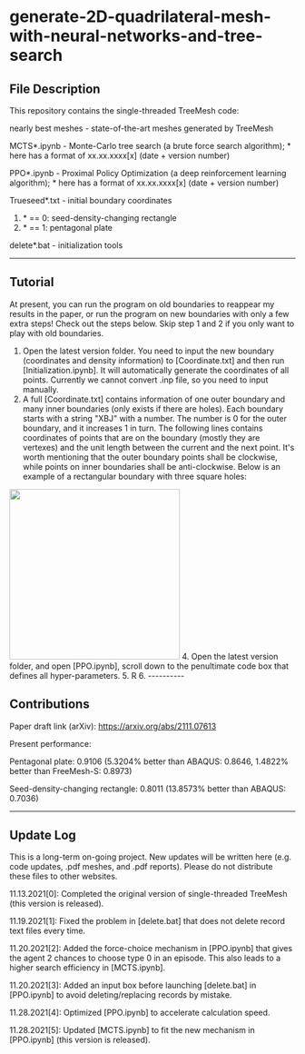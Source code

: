 # generate-2D-quadrilateral-mesh-with-neural-networks-and-tree-search

## File Description

This repository contains the single-threaded TreeMesh code:

nearly best meshes - state-of-the-art meshes generated by TreeMesh

MCTS*.ipynb - Monte-Carlo tree search (a brute force search algorithm); * here has a format of xx.xx.xxxx[x] (date + version number)

PPO*.ipynb - Proximal Policy Optimization (a deep reinforcement learning algorithm); * here has a format of xx.xx.xxxx[x] (date + version number)

Trueseed*.txt - initial boundary coordinates

1. \* == 0: seed-density-changing rectangle
2. \* == 1: pentagonal plate

delete*.bat - initialization tools

----------

## Tutorial

At present, you can run the program on old boundaries to reappear my results in the paper, or run the program on new boundaries with only a few extra steps! Check out the steps below. Skip step 1 and 2 if you only want to play with old boundaries.
 
1. Open the latest version folder. You need to input the new boundary (coordinates and density information) to [Coordinate.txt] and then run [Initialization.ipynb]. It will automatically generate the coordinates of all points. Currently we cannot convert .inp file, so you need to input manually.
2. A full [Coordinate.txt] contains information of one outer boundary and many inner boundaries (only exists if there are holes). Each boundary starts with a string "XBJ" with a number. The number is 0 for the outer boundary, and it increases 1 in turn. The following lines contains coordinates of points that are on the boundary (mostly they are vertexes) and the unit length between the current and the next point. It's worth mentioning that the outer boundary points shall be clockwise, while points on inner boundaries shall be anti-clockwise. Below is an example of a rectangular boundary with three square holes:

<img src = "https://github.com/gt2001/generate-2D-quadrilateral-mesh-with-neural-networks-and-tree-search/blob/main/Example.png" width = "300"/>
4. Open the latest version folder, and open [PPO.ipynb], scroll down to the penultimate code box that defines all hyper-parameters.
5. R
6. 
----------

## Contributions

Paper draft link (arXiv): https://arxiv.org/abs/2111.07613

Present performance:

Pentagonal plate: 0.9106 (5.3204% better than ABAQUS: 0.8646, 1.4822% better than FreeMesh-S: 0.8973)

Seed-density-changing rectangle: 0.8011 (13.8573% better than ABAQUS: 0.7036)

----------

## Update Log

This is a long-term on-going project. New updates will be written here (e.g. code updates, .pdf meshes, and .pdf reports). Please do not distribute these files to other websites.

11.13.2021[0]: Completed the original version of single-threaded TreeMesh (this version is released).

11.19.2021[1]: Fixed the problem in [delete.bat] that does not delete record text files every time.

11.20.2021[2]: Added the force-choice mechanism in [PPO.ipynb] that gives the agent 2 chances to choose type 0 in an episode. This also leads to a higher search efficiency in [MCTS.ipynb].

11.20.2021[3]: Added an input box before launching [delete.bat] in [PPO.ipynb] to avoid deleting/replacing records by mistake.

11.28.2021[4]: Optimized [PPO.ipynb] to accelerate calculation speed.

11.28.2021[5]: Updated [MCTS.ipynb] to fit the new mechanism in [PPO.ipynb] (this version is released).
